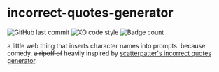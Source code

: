 # incorrect-quotes-generator

![GitHub last commit](https://img.shields.io/github/last-commit/AndyThePie/incorrect-quotes-generator?style=flat-square)
![XO code style](https://flat.badgen.net/badge/code%20style/XO/cyan)
![Badge count](https://img.shields.io/badge/badges-half%20life%203%20confirmed-informational?style=flat-square)

a little web thing that inserts character names into prompts. because comedy. ~~a ripoff of~~ heavily inspired by [scatterpatter's incorrect quotes generator](https://incorrect-quotes-generator.neocities.org/).

